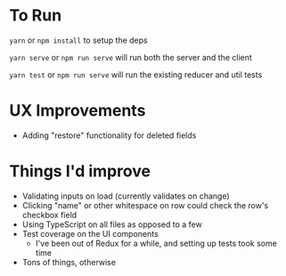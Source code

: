 # To Run
`yarn` or `npm install` to setup the deps

`yarn serve` or `npm run serve` will run both the server and the client

`yarn test` or `npm run serve` will run the existing reducer and util tests

# UX Improvements
- Adding "restore" functionality for deleted fields

# Things I'd improve
- Validating inputs on load (currently validates on change)
- Clicking "name" or other whitespace on row could check the row's checkbox field
- Using TypeScript on all files as opposed to a few
- Test coverage on the UI components
  - I've been out of Redux for a while, and setting up tests took some time
- Tons of things, otherwise
